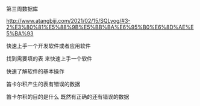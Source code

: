 第三周数据库

http://www.atangbiji.com/2021/02/15/SQLyog/#3-2%E3%80%81%E5%88%9B%E5%BB%BA%E6%95%B0%E6%8D%AE%E5%BA%93

快速上手一个开发软件或者应用软件

找到需要填的表 来快速上手一个软件

快速了解软件的基本操作



笛卡尔积产生的表有错误的数据

笛卡尔积的目的是什么 既然有正确的还有错误的数据





